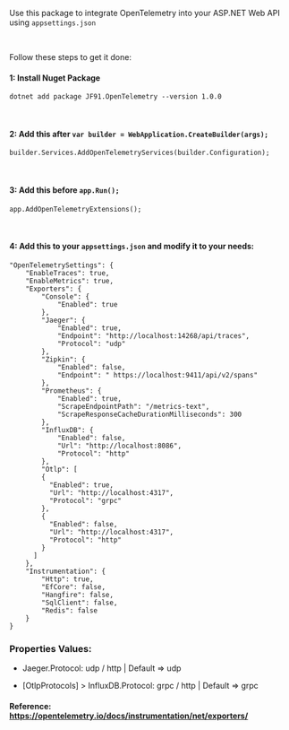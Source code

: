 Use this package to integrate OpenTelemetry into your ASP.NET Web API using ```appsettings.json```

<br>

Follow these steps to get it done:
#### 1: Install Nuget Package
```
dotnet add package JF91.OpenTelemetry --version 1.0.0
```
<br>

#### 2: Add this after ```var builder = WebApplication.CreateBuilder(args);```
```
builder.Services.AddOpenTelemetryServices(builder.Configuration);
```

<br>

#### 3: Add this before ```app.Run();```
```
app.AddOpenTelemetryExtensions();
```

<br>

#### 4: Add this to your ```appsettings.json``` and modify it to your needs:
```
"OpenTelemetrySettings": {
    "EnableTraces": true,
    "EnableMetrics": true,
    "Exporters": {
        "Console": {
            "Enabled": true
        },
        "Jaeger": {
            "Enabled": true,
            "Endpoint": "http://localhost:14268/api/traces",
            "Protocol": "udp"
        },
        "Zipkin": {
            "Enabled": false,
            "Endpoint": " https://localhost:9411/api/v2/spans"
        },
        "Prometheus": {
            "Enabled": true,
            "ScrapeEndpointPath": "/metrics-text",
            "ScrapeResponseCacheDurationMilliseconds": 300
        },
        "InfluxDB": {
            "Enabled": false,
            "Url": "http://localhost:8086",
            "Protocol": "http"
        },
        "Otlp": [
        {
          "Enabled": true,
          "Url": "http://localhost:4317",
          "Protocol": "grpc"
        },
        {
          "Enabled": false,
          "Url": "http://localhost:4317",
          "Protocol": "http"
        }
      ]
    },
    "Instrumentation": {
        "Http": true,
        "EfCore": false,
        "Hangfire": false,
        "SqlClient": false,
        "Redis": false
    }
}
```

### Properties Values:
- Jaeger.Protocol: udp / http | Default => udp

- [OtlpProtocols] > InfluxDB.Protocol: grpc / http | Default => grpc

#### Reference: https://opentelemetry.io/docs/instrumentation/net/exporters/